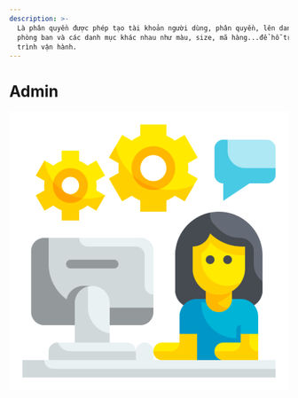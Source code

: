 ```yaml
---
description: >-
  Là phân quyền được phép tạo tài khoản người dùng, phân quyền, lên danh sách
  phòng ban và các danh mục khác nhau như màu, size, mã hàng...để hỗ trợ cho quá
  trình vận hành.
---
```


# Admin

![.](../.gitbook/assets/administrative.png)

